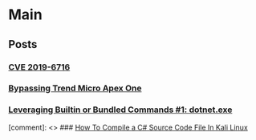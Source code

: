 # Main
## Posts
### [CVE 2019-6716](Posts/cve_2019-6716.md)
### [Bypassing Trend Micro Apex One](Posts/Bypassing_Trend_Micro_Apex_One.md)
### [Leveraging Builtin or Bundled Commands #1: dotnet.exe](Posts/leveraging_dotnet_command.md)
[comment]: <> ### [How To Compile a C# Source Code File In Kali Linux]()
